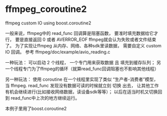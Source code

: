 # ffmpeg_coroutine2
ffmpeg custom IO using boost.coroutine2

一般来说，ffmpeg中的 read_func 回调算是阻塞函数， 要准时填充数据给它才行， 要是直接返回 0 或者 AVERROR_EOF ffmpeg就会认为失败或者文件结束了。
为了实现让ffmpeg 从内存、网络、各种sdk里读数据， 需要自定义 custom IO 回调。 参考 ffmpeg/doc/example/avio_reading.c 

一种玩法：
可以启动 2 个线程， 一个专门用来获取数据 且 填充到缓存队列；  另一个线程专门为了ffmpeg的循环（就算read_func回调阻塞也不影响其他线程）


另一种玩法：
使用 coroutine 在一个线程里实现了类似 “生产者-消费者”模型， 当 ffmpeg. read_func 发现没有数据可读的时候就立刻 切换 出去，
让其他工作有机会继续进行(比如接收网络数据，读设备sdk等等）； 以后在适当时机又切换回到 read_func中上次的地方继续运行。

本例子里用了boost.coroutine2
